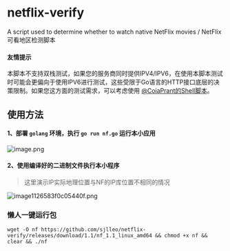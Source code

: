 # netflix-verify
A script used to determine whether to watch native NetFlix movies / NetFlix可看地区检测脚本

#### 友情提示

本脚本不支持双栈测试，如果您的服务商同时提供IPV4/IPV6，在使用本脚本测试时可能会更偏向于使用IPV6进行测试，这些受限于Go语言的HTTP接口底层的决策限制。如果您这方面的测试需求，可以考虑使用 [@CoiaPrant的Shell脚本](https://github.com/CoiaPrant/Netflix_Unlock_Information)。

## 使用方法
#### 1、部署 `golang` 环境，执行 `go run nf.go` 运行本小应用

![image.png](https://img.leo.moe/images/2021/02/23/image.png)

#### 2、使用编译好的二进制文件执行本小程序

> 这里演示IP实际地理位置与NF的IP库位置不相同的情况

![image1126583f0c05440f.png](https://img.leo.moe/images/2021/02/23/image1126583f0c05440f.png)

### 懒人一键运行包

`wget -O nf https://github.com/sjlleo/netflix-verify/releases/download/1.1/nf_1.1_linux_amd64 && chmod +x nf && clear && ./nf`
